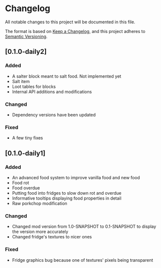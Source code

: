 # Changelog

All notable changes to this project will be documented in this file.

The format is based on [Keep a Changelog](https://keepachangelog.com/en/1.0.0/), and this project adheres
to [Semantic Versioning](https://semver.org/spec/v2.0.0.html).

## [0.1.0-daily2]

### Added

- A salter block meant to salt food. Not implemented yet
- Salt item
- Loot tables for blocks
- Internal API additions and modifications

### Changed

- Dependency versions have been updated

### Fixed

- A few tiny fixes

## [0.1.0-daily1]

### Added

- An advanced food system to improve vanilla food and new food
- Food rot
- Food overdue
- Putting food into fridges to slow down rot and overdue
- Informative tooltips displaying food properties in detail
- Raw porkchop modification

### Changed

- Changed mod version from 1.0-SNAPSHOT to 0.1-SNAPSHOT to display the version more accurately
- Changed fridge's textures to nicer ones

### Fixed

- Fridge graphics bug because one of textures' pixels being transparent